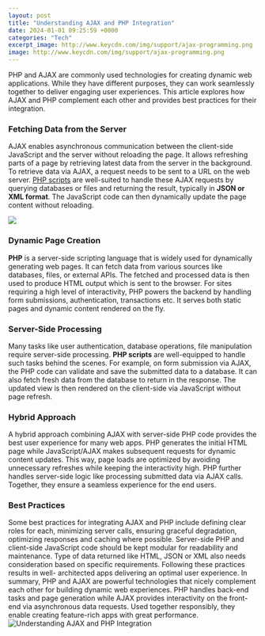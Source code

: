 ```yaml
---
layout: post
title: "Understanding AJAX and PHP Integration"
date: 2024-01-01 09:25:59 +0000
categories: "Tech"
excerpt_image: http://www.keycdn.com/img/support/ajax-programming.png
image: http://www.keycdn.com/img/support/ajax-programming.png
---
```


PHP and AJAX are commonly used technologies for creating dynamic web applications. While they have different purposes, they can work seamlessly together to deliver engaging user experiences. This article explores how AJAX and PHP complement each other and provides best practices for their integration.
### Fetching Data from the Server
AJAX enables asynchronous communication between the client-side JavaScript and the server without reloading the page. It allows refreshing parts of a page by retrieving latest data from the server in the background. To retrieve data via AJAX, a request needs to be sent to a URL on the web server. [PHP scripts](https://codeces.github.io/2024-01-08-xc7ek-cumhuriyeti-nde-tek-ba-u015f-u0131na-seyahat-en-u0130yi-yerleri-ke-u015ffetmek/) are well-suited to handle these AJAX requests by querying databases or files and returning the result, typically in **JSON or XML format**. The JavaScript code can then dynamically update the page content without reloading. 

![](https://wpmudev.com/blog/wp-content/uploads/2015/03/AJAX-in-WordPress-A-Simple-Primer.png)
### Dynamic Page Creation 
**PHP** is a server-side scripting language that is widely used for dynamically generating web pages. It can fetch data from various sources like databases, files, or external APIs. The fetched and processed data is then used to produce HTML output which is sent to the browser. For sites requiring a high level of interactivity, PHP powers the backend by handling form submissions, authentication, transactions etc. It serves both static pages and dynamic content rendered on the fly.
### Server-Side Processing 
Many tasks like user authentication, database operations, file manipulation require server-side processing. **PHP scripts** are well-equipped to handle such tasks behind the scenes. For example, on form submission via AJAX, the PHP code can validate and save the submitted data to a database. It can also fetch fresh data from the database to return in the response. The updated view is then rendered on the client-side via JavaScript without page refresh.
### Hybrid Approach 
A hybrid approach combining AJAX with server-side PHP code provides the best user experience for many web apps. PHP generates the initial HTML page while JavaScript/AJAX makes subsequent requests for dynamic content updates. This way, page loads are optimized by avoiding unnecessary refreshes while keeping the interactivity high. PHP further handles server-side logic like processing submitted data via AJAX calls. Together, they ensure a seamless experience for the end users.
### Best Practices
Some best practices for integrating AJAX and PHP include defining clear roles for each, minimizing server calls, ensuring graceful degradation, optimizing responses and caching where possible. Server-side PHP and client-side JavaScript code should be kept modular for readability and maintenance. Type of data returned like HTML, JSON or XML also needs consideration based on specific requirements. Following these practices results in well- architected apps delivering an optimal user experience.
In summary, PHP and AJAX are powerful technologies that nicely complement each other for building dynamic web experiences. PHP handles back-end tasks and page generation while AJAX provides interactivity on the front-end via asynchronous data requests. Used together responsibly, they enable creating feature-rich apps with great performance.
![Understanding AJAX and PHP Integration](http://www.keycdn.com/img/support/ajax-programming.png)